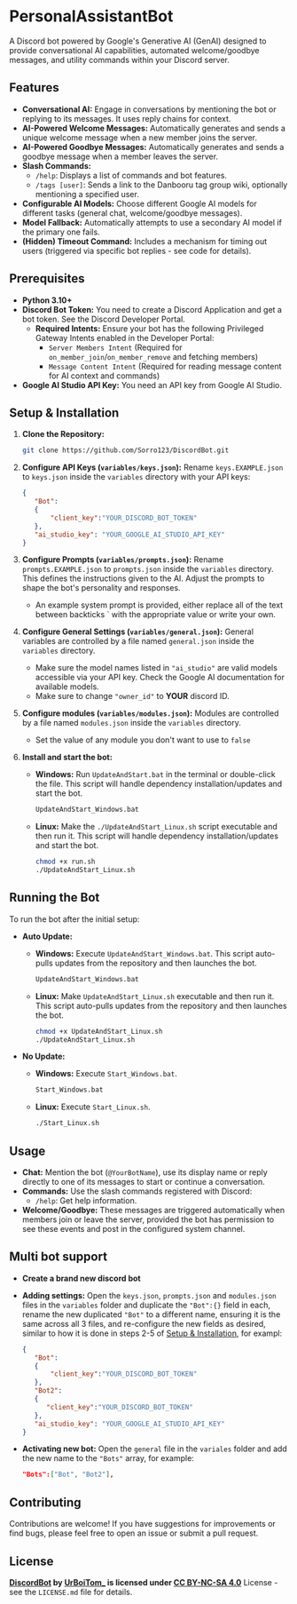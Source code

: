 # PersonalAssistantBot

A Discord bot powered by Google's Generative AI (GenAI) designed to provide conversational AI capabilities, automated welcome/goodbye messages, and utility commands within your Discord server.

## Features

*   **Conversational AI:** Engage in conversations by mentioning the bot or replying to its messages. It uses reply chains for context.
*   **AI-Powered Welcome Messages:** Automatically generates and sends a unique welcome message when a new member joins the server.
*   **AI-Powered Goodbye Messages:** Automatically generates and sends a goodbye message when a member leaves the server.
*   **Slash Commands:**
    *   `/help`: Displays a list of commands and bot features.
    *   `/tags [user]`: Sends a link to the Danbooru tag group wiki, optionally mentioning a specified user.
*   **Configurable AI Models:** Choose different Google AI models for different tasks (general chat, welcome/goodbye messages).
*   **Model Fallback:** Automatically attempts to use a secondary AI model if the primary one fails.
*   **(Hidden) Timeout Command:** Includes a mechanism for timing out users (triggered via specific bot replies - see code for details).

## Prerequisites

*   **Python 3.10+**
*   **Discord Bot Token:** You need to create a Discord Application and get a bot token. See the Discord Developer Portal.
    *   **Required Intents:** Ensure your bot has the following Privileged Gateway Intents enabled in the Developer Portal:
        *   `Server Members Intent` (Required for `on_member_join`/`on_member_remove` and fetching members)
        *   `Message Content Intent` (Required for reading message content for AI context and commands)
*   **Google AI Studio API Key:** You need an API key from Google AI Studio.

## Setup & Installation

1.  **Clone the Repository:**
    ```bash
    git clone https://github.com/Sorro123/DiscordBot.git
    ```

2.  **Configure API Keys (`variables/keys.json`):**
    Rename `keys.EXAMPLE.json` to `keys.json` inside the `variables` directory with your API keys:
    ```json
    { 
       "Bot":
       {
           "client_key":"YOUR_DISCORD_BOT_TOKEN"
       },
       "ai_studio_key": "YOUR_GOOGLE_AI_STUDIO_API_KEY"
    }
    ```

3.  **Configure Prompts (`variables/prompts.json`):**
    Rename `prompts.EXAMPLE.json` to `prompts.json` inside the `variables` directory. This defines the instructions given to the AI. Adjust the prompts to shape the bot's personality and responses.
    - An example system prompt is provided, either replace all of the text between backticks ` with the appropriate value or write your own.

4.  **Configure General Settings (`variables/general.json`):**
    General variables are controlled by a file named `general.json` inside the `variables` directory.
    *   Make sure the model names listed in `"ai_studio"` are valid models accessible via your API key. Check the Google AI documentation for available models.
    *   Make sure to change `"owner_id"` to **YOUR** discord ID.
5.  **Configure modules (`variables/modules.json`):** Modules are controlled by a file named `modules.json` inside the `variables` directory.
       * Set the value of any module you don't want to use to `false`

6.  **Install and start the bot:**
    *   **Windows:**
        Run `UpdateAndStart.bat` in the terminal or double-click the file. This script will handle dependency installation/updates and start the bot.
        ```bash
        UpdateAndStart_Windows.bat
        ```
    *   **Linux:**
        Make the `./UpdateAndStart_Linux.sh` script executable and then run it. This script will handle dependency installation/updates and start the bot.
        ```bash
        chmod +x run.sh
        ./UpdateAndStart_Linux.sh
        ```

## Running the Bot

To run the bot after the initial setup:

*   **Auto Update:**
    *   **Windows:** Execute `UpdateAndStart_Windows.bat`. This script auto-pulls updates from the repository and then launches the bot.
        ```bash
        UpdateAndStart_Windows.bat
        ```
    *   **Linux:** Make `UpdateAndStart_Linux.sh` executable and then run it. This script auto-pulls updates from the repository and then launches the bot.
        ```bash
        chmod +x UpdateAndStart_Linux.sh
        ./UpdateAndStart_Linux.sh
        ```

*   **No Update:**
    *   **Windows:** Execute `Start_Windows.bat`.
        ```bash
        Start_Windows.bat
        ```
    *   **Linux:** Execute `Start_Linux.sh`.
        
        ```bash
        ./Start_Linux.sh
        ```
## Usage

*   **Chat:** Mention the bot (`@YourBotName`), use its display name or reply directly to one of its messages to start or continue a conversation.
*   **Commands:** Use the slash commands registered with Discord:
    *   `/help`: Get help information.
*   **Welcome/Goodbye:** These messages are triggered automatically when members join or leave the server, provided the bot has permission to see these events and post in the configured system channel.

## Multi bot support

*   **Create a brand new discord bot**
*   **Adding settings:** Open the `keys.json`, `prompts.json` and `modules.json` files in the `variables` folder and duplicate the `"Bot":{}` field in each, rename the new duplicated `"Bot"` to a different name, ensuring it is the same across all 3 files, and re-configure the new fields as desired, similar to how it is done in steps 2-5 of [Setup & Installation](https://github.com/Sorro123/DiscordBot/edit/main/README.md#setup--installation), for exampl:

      ```json
      { 
         "Bot":
         {
             "client_key":"YOUR_DISCORD_BOT_TOKEN"
         },
         "Bot2":
         {
            "client_key":"YOUR_DISCORD_BOT_TOKEN"
         },
         "ai_studio_key": "YOUR_GOOGLE_AI_STUDIO_API_KEY"
      }
      ```
*   **Activating new bot:** Open the `general` file in the `variales` folder and add the new name to the `"Bots"` array, for example:

      ```json
      "Bots":["Bot", "Bot2"],
      ```
## Contributing

Contributions are welcome! If you have suggestions for improvements or find bugs, please feel free to open an issue or submit a pull request.

## License

**[DiscordBot](https://github.com/Sorro123/DiscordBot) by [UrBoiTom\_](https://github.com/Sorro123) is licensed under [CC BY-NC-SA 4.0](https://creativecommons.org/licenses/by-nc-sa/4.0/?ref=chooser-v1)** License - see the `LICENSE.md` file for details.
